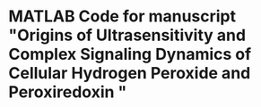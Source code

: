 #  MATLAB Code for manuscript "Origins of Ultrasensitivity and Complex Signaling Dynamics of Cellular Hydrogen Peroxide and Peroxiredoxin "

